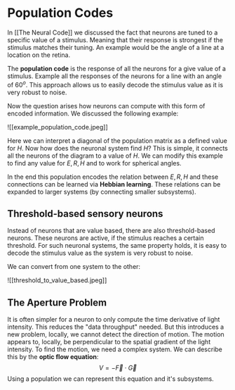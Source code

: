  # Population Codes
In [[The Neural Code]] we discussed the fact that neurons are tuned to a specific value of a stimulus. Meaning that their response is strongest if the stimulus matches their tuning. An example would be the angle of a line at a location on the retina.

The **population code** is the response of all the neurons for a give value of a stimulus. Example all the responses of the neurons for a line with an angle of $60^o$. This approach allows us to easily decode the stimulus value as it is very robust to noise.

Now the question arises how neurons can compute with this form of encoded information. We discussed the following example:

![[example_population_code.jpeg]]

Here we can interpret a diagonal of the population matrix as a defined value for $H$. Now how does the neuronal system find $H$? This is simple, it connects all the neurons of the diagram to a value of $H$. We can modify this example to find any value for $E, R, H$ and to work for spherical angles.

In the end this population encodes the relation between $E, R, H$ and these connections can be learned via **Hebbian learning**. These relations can be expanded to larger systems (by connecting smaller subsystems).

## Threshold-based sensory neurons
Instead of neurons that are value based, there are also threshold-based neurons. These neurons are active, if the stimulus reaches a certain threshold. For such neuronal systems, the same property holds, it is easy to decode the stimulus value as the system is very robust to noise.

We can convert from one system to the other: 

![[threshold_to_value_based.jpeg]]

## The Aperture Problem
It is often simpler for a neuron to only compute the time derivative of light intensity. This reduces the "data throughput" needed. But this introduces a new problem, locally, we cannot detect the direction of motion. The motion appears to, locally, be perpendicular to the spatial gradient of the light intensity. To find the motion, we need a complex system. We can describe this by the **optic flow equation**:
$$V = -\vec{F} \cdot \vec{G}$$
Using a population we can represent this equation and it's subsystems. 

